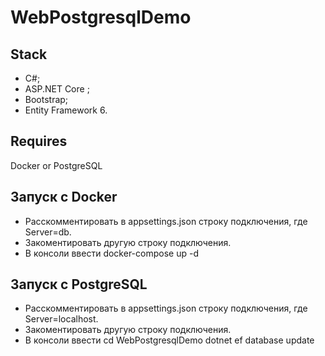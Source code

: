# WebPostgresqlDemo

## Stack
- C#;
- ASP.NET Core ;
- Bootstrap;
- Entity Framework 6.

## Requires
Docker or PostgreSQL

## Запуск с Docker
- Расскомментировать в appsettings.json строку подключения, где Server=db.
- Закоментировать другую строку подключения.
- В консоли ввести docker-compose up -d
<!-- Для полного перезапуска приложения использовать docker-compose down --rmi local -->

## Запуск с PostgreSQL
- Расскомментировать в appsettings.json строку подключения, где Server=localhost.
- Закоментировать другую строку подключения.
- В консоли ввести
  cd WebPostgresqlDemo
  dotnet ef database update
 
